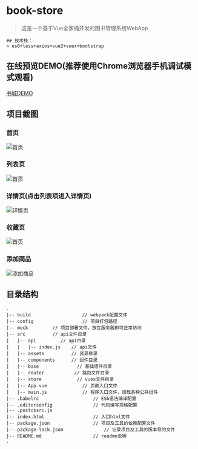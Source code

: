 # book-store
> 这是一个基于Vue全家桶开发的图书管理系统WebApp
```
## 技术栈：
> es6+less+axios+vue2+vuex+bootstrap
```
 ## 在线预览DEMO(推荐使用Chrome浏览器手机调试模式观看)
   [书城DEMO](http://47.106.107.188:8000/home)

 ## 项目截图
  ### 首页
  ![首页](https://github.com/spBlueCat/books-store/blob/master/screenshots/index.png)
  ### 列表页
  ![首页](https://github.com/spBlueCat/books-store/blob/master/screenshots/book-list.png)
  ### 详情页(点击列表项进入详情页)
  ![详情页](https://github.com/spBlueCat/books-store/blob/master/screenshots/details.png)
  ### 收藏页
  ![首页](https://github.com/spBlueCat/books-store/blob/master/screenshots/collect.png)
  ### 添加商品
  ![添加商品](https://github.com/spBlueCat/books-store/blob/master/screenshots/add.png)


## 目录结构
```
.
|-- build					// webpack配置文件
|-- config					// 项目打包路径
|-- mock         // 项目部署文件，放在服务器即可正常访问
|-- src          // api文件目录
|	|-- api	        // api目录
|	|	|-- index.js    // api文件
|	|-- assets	        // 资源目录
|	|-- components	    // 组件目录
|	|-- base	          // 基础组件目录
|	|-- router	         // 路由文件目录
|	|-- store	          // vuex文件目录
|	|-- App.vue				// 页面入口文件
|	|-- main.js				// 程序入口文件，加载各种公共组件
|-- .babelrc					// ES6语法编译配置
|-- .editorconfig				// 代码编写规格配置
|-- .postcssrc.js
|-- index.html					// 入口html文件
|-- package.json				// 项目及工具的依赖配置文件
|-- package-lock.json				// 记录项目及工具的版本号的文件
|-- README.md					// readme说明
.
```

